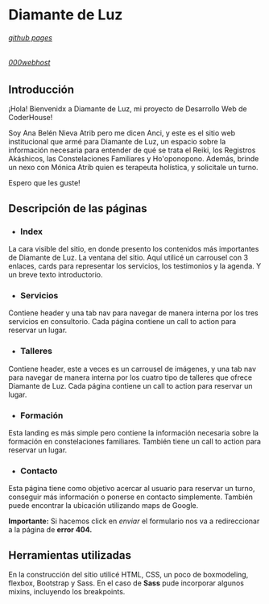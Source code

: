 
# Diamante de Luz
###### [github pages](https://anci-nieva-atrib.github.io/diamantedeluz/)
###### [000webhost](https://diamantedeluz.000webhostapp.com/index.html)

## Introducción
¡Hola! Bienvenidx a Diamante de Luz, mi proyecto de Desarrollo Web de CoderHouse!

Soy Ana Belén Nieva Atrib pero me dicen Anci, y este es el sitio web institucional que armé para Diamante de Luz, un espacio sobre la información necesaria para entender de qué se trata el Reiki, los Registros Akáshicos, las Constelaciones Familiares y Ho'oponopono. Además, brinde un nexo con Mónica Atrib quien es terapeuta holística, y solicitale un turno.

Espero que les guste!


## Descripción de las páginas
- ### Index
La cara visible del sitio, en donde presento los contenidos más importantes de Diamante de Luz. La ventana del sitio. Aquí utilicé un carrousel con 3 enlaces, cards para representar los servicios, los testimonios y la agenda. Y un breve texto introductorio.

- ### Servicios
Contiene header y una tab nav para navegar de manera interna por los tres servicios en consultorio. Cada página contiene un call to action para reservar un lugar.

- ### Talleres
Contiene header, este a veces es un carrousel de imágenes, y una tab nav para navegar de manera interna por los cuatro tipo de talleres que ofrece Diamante de Luz. Cada página contiene un call to action para reservar un lugar.

- ### Formación
Esta landing es más simple pero contiene la información necesaria sobre la formación en constelaciones familiares. También tiene un call to action para reservar un lugar.

- ### Contacto
Esta página tiene como objetivo acercar al usuario para reservar un turno, conseguir más información o ponerse en contacto simplemente. También puede encontrar la ubicación utilizando maps de Google.


**Importante:** Si hacemos click en *enviar* el formulario nos va a redireccionar a la página de **error 404.**


## Herramientas utilizadas
En la construcción del sitio utilicé HTML, CSS, un poco de boxmodeling, flexbox, Bootstrap y Sass. En el caso de **Sass** pude incorporar algunos mixins, incluyendo los breakpoints.
